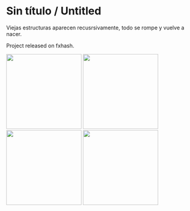 # Sin título / Untitled

Viejas estructuras aparecen recusrsivamente, todo se rompe y vuelve a nacer.

Project released on fxhash. 

<img src="https://github.com/andrusenn/sintitulo01/blob/master/images/01.jpg?raw=true" width="200"> <img src="https://github.com/andrusenn/fronteras/sintitulo01/master/images/02.jpg?raw=true" width="200"> <img src="https://github.com/andrusenn/fronteras/sintitulo01/master/images/03.jpg?raw=true" width="200"> <img src="https://github.com/andrusenn/fronteras/sintitulo01/master/images/04.jpg?raw=true" width="200"> 



